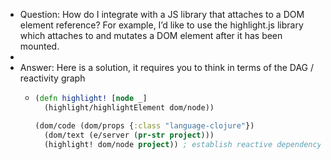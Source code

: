 - Question: How do I integrate with a JS library that attaches to a DOM element reference? For example, I’d like to use the highlight.js library which attaches to and mutates a DOM element after it has been mounted.
-
- Answer: Here is a solution, it requires you to think in terms of the DAG / reactivity graph
	- ```clojure
	  (defn highlight! [node _] 
	    (highlight/highlightElement dom/node))
	  
	  (dom/code (dom/props {:class "language-clojure"})
	    (dom/text (e/server (pr-str project)))
	    (highlight! dom/node project)) ; establish reactive dependency on project
	  ```